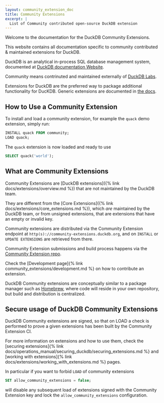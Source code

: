 ```yaml
---
layout: community_extension_doc
title: Community Extensions
excerpt: |
  List of Community contributed open-source DuckDB extension 
---
```


Welcome to the documentation for the DuckDB Community Extensions.

This website contains all documentation specific to community contributed & maintained extensions for DuckDB.

DuckDB is an analytical in-process SQL database management system, documented at [DuckDB documentation Website](https://duckdb.org/docs/).

Community means contrinuted and maintained externally of [DuckDB Labs](https://duckdblabs.org).

Extensions for DuckDB are the preferred way to package additional functionality for DucKDB. Generic extensions are documented in [the docs](https://duckdb.org/docs/extensions/).

## How to Use a Community Extension

To install and load a community extension, for example the `quack` demo extension, simply run:

```sql
INSTALL quack FROM community;
LOAD quack;
```

The `quack` extension is now loaded and ready to use

```sql
SELECT quack('world');
```

## What are Community Extensions

Community Extensions are [DuckDB extensions]({% link docs/extensions/overview.md %}) that are not maintained by the DuckDB team.

They are different from the [Core Extensions]({% link docs/extensions/core_extensions.md %}), which *are* maintained by the DuckDB team, or from unsigned extensions, that are extensions that have an empty or invalid key.

Community extensions are distributed via the Community Extension endpoint at `http(s)://community-extensions.duckdb.org`, and on `INSTALL` or `UPDATE EXTENSIONS` are retrieved from there.

Community Extension submissions and build process happens via the [Community Extension repo](https://github.com/duckdb/community-extensions).

Check the [Development page]{% link community_extensions/development.md %} on how to contribute an extension.

DuckDB Community extensions are conceptually similar to a package manager such as [Homebrew](https://brew.sh/), where code will reside in your own repository, but build and distribution is centralized.

## Secure usage of DuckDB Community Extensions

DuckDB Community extensions are signed, so that on LOAD a check is performed to prove a given extensions has been built by the Community Extension CI.

For more information on extensions and how to use them, check the [securing extensions]{% link docs/operations_manual/securing_duckdb/securing_extensions.md %} and [working with extensions]{% link docs/extensions/working_with_extensions.md %} pages.

In particular if you want to forbid `LOAD` of community extensions
```sql
SET allow_community_extensions = false;
```
will disable any subsequent load of extensions signed with the Community Extension key and lock the `allow_community_extensions` configuration.

